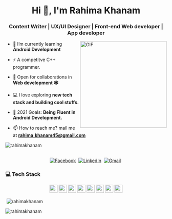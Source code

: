 <h1 align="center">Hi 👋, I'm Rahima Khanam</h1>
<h3 align="center">Content Writer | UX/UI Designer | Front-end Web developer | App developer</h3>
<img align="right" height="270px" alt="GIF" src="https://camo.githubusercontent.com/5ff9182d12e799168a3bb67b88df7388ae08ede3/68747470733a2f2f6d69726f2e6d656469756d2e636f6d2f6d61782f3837352f312a7164415731546a434e353768316c6275757a766368672e676966" />

<p align="center">  </p>




- 🌱 I’m currently learning **Android Development**

- ⚡️ A competitve C++ programmer.

- 🤝 Open for collaborations in **Web development 🕸️**

- 💻 I love exploring **new tech stack and building cool stuffs.**

- 🥅 2021 Goals: **Being Fluent in Android Development.**

- 📫 How to reach me? mail me at **rahima.khanam45@gmail.com**


<img src="https://komarev.com/ghpvc/?username=rahimakhanam&label=Profile%20views&color=0e75b6&style=flat" alt="rahimakhanam" />

<p align="center">
<br>
<a href="https://www.facebook.com/rahima.khanam.54"><img src="https://img.shields.io/badge/facebook-%231877F2.svg?&style=for-the-badge&logo=facebook&logoColor=white" alt="Facebook" /></a>&nbsp;
<a href="https://www.linkedin.com/in/rahimakhanam"><img src="https://img.shields.io/badge/linkedin-%230077B5.svg?&style=for-the-badge&logo=linkedin&logoColor=white" alt="LinkedIn" /></a>&nbsp;
<a href="mailto:rahima.khanam45@gmail.com"><img src="https://img.shields.io/badge/gmail-%23D14836.svg?&style=for-the-badge&logo=gmail&logoColor=white" alt="Gmail"/></a>&nbsp;
</p>

<h3><b>💻 Tech Stack</b></h3>
<p align="center">
<img src="https://img.shields.io/badge/python-3776AB.svg?&style=for-the-badge&logo=python&logoColor=white" height="25"/>
<img src="https://img.shields.io/badge/javascript-F7DF1E.svg?&style=for-the-badge&logo=javascript&logoColor=white" height="25"/>
<img src="https://img.shields.io/badge/mysql-4479A1.svg?&style=for-the-badge&logo=mysql&logoColor=white" height="25"/>
<img src="https://img.shields.io/badge/VS%20Code-007ACC.svg?&style=for-the-badge&logo=visual-studio-code&logoColor=white" height="25"/>
<img src="https://img.shields.io/badge/git%20&%20github-FF9800.svg?&style=for-the-badge&logo=git&logoColor=white" height="25"/>
<img src="https://img.shields.io/badge/react-FF2D20.svg?&style=for-the-badge&logo=react&logoColor=white" height="25"/>
<img src="https://img.shields.io/badge/Bootstrap-008080.svg?&style=for-the-badge&logo=bootstrap&logoColor=white" height="25"/>
<img src="https://img.shields.io/badge/sqlite-7CBEE4.svg?&style=for-the-badge&logo=sqlite&logoColor=white" height="25"/>
</p>
<p>&nbsp;<img align="center" src="https://github-readme-stats.vercel.app/api?username=rahimakhanam&show_icons=true&locale=en" alt="rahimakhanam" /></p>


<p><img align="center" src="https://github-readme-streak-stats.herokuapp.com/?user=rahimakhanam&" alt="rahimakhanam" /></p>

